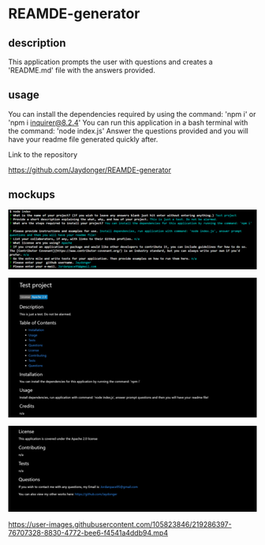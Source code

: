 # REAMDE-generator

## description 
This application prompts the user with questions and creates a 'README.md' file with the answers provided.

## usage
You can install the dependencies required by using the command: 'npm i' or 'npm i inquirer@8.2.4'
You can run this application in a bash terminal with the command: 'node index.js'
Answer the questions provided and you will have your readme file generated quickly after.

Link to the repository 

https://github.com/Jaydonger/REAMDE-generator 

## mockups

![Alt text](/Develop/Images/Prompt-questions.png?raw=true "Prompt questions")

![Alt text](/Develop/Images/Readme-preview.png?raw=true "Preview of README file")

![Alt text](/Develop/Images/Readme-preview-cont.png?raw=true "Preview of README file continued")


https://user-images.githubusercontent.com/105823846/219286397-76707328-8830-4772-bee6-f4541a4ddb94.mp4


